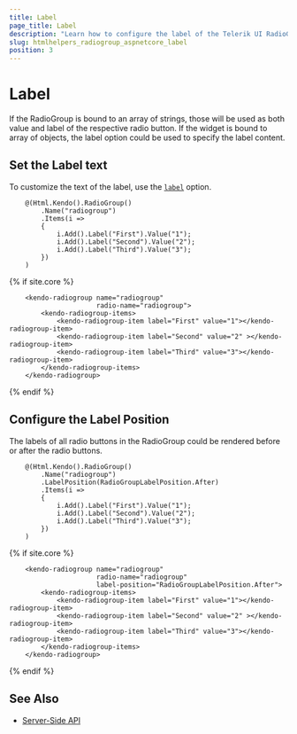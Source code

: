 ```yaml
---
title: Label
page_title: Label
description: "Learn how to configure the label of the Telerik UI RadioGroup for {{ site.framework }}."
slug: htmlhelpers_radiogroup_aspnetcore_label
position: 3
---
```


# Label

If the RadioGroup is bound to an array of strings, those will be used as both value and label of the respective radio button. If the widget is bound to array of objects, the label option could be used to specify the label content.

## Set the Label text

To customize the text of the label, use the [`label`](https://docs.telerik.com/kendo-ui/api/javascript/ui/radiogroup/configuration/items.label) option.

```HtmlHelper
    @(Html.Kendo().RadioGroup()
        .Name("radiogroup")
        .Items(i =>
        {
            i.Add().Label("First").Value("1");
            i.Add().Label("Second").Value("2");
            i.Add().Label("Third").Value("3");
        })
    )
```
{% if site.core %}
```TagHelper
    <kendo-radiogroup name="radiogroup"
                      radio-name="radiogroup">
        <kendo-radiogroup-items>
            <kendo-radiogroup-item label="First" value="1"></kendo-radiogroup-item>
            <kendo-radiogroup-item label="Second" value="2" ></kendo-radiogroup-item>
            <kendo-radiogroup-item label="Third" value="3"></kendo-radiogroup-item>
        </kendo-radiogroup-items>
    </kendo-radiogroup>
```
{% endif %}

## Configure the Label Position

The labels of all radio buttons in the RadioGroup could be rendered before or after the radio buttons.

```HtmlHelper
    @(Html.Kendo().RadioGroup()
        .Name("radiogroup")
        .LabelPosition(RadioGroupLabelPosition.After)
        .Items(i =>
        {
            i.Add().Label("First").Value("1");
            i.Add().Label("Second").Value("2");
            i.Add().Label("Third").Value("3");
        })
    )
```
{% if site.core %}
```TagHelper
    <kendo-radiogroup name="radiogroup"
                      radio-name="radiogroup"
                      label-position="RadioGroupLabelPosition.After">
        <kendo-radiogroup-items>
            <kendo-radiogroup-item label="First" value="1"></kendo-radiogroup-item>
            <kendo-radiogroup-item label="Second" value="2" ></kendo-radiogroup-item>
            <kendo-radiogroup-item label="Third" value="3"></kendo-radiogroup-item>
        </kendo-radiogroup-items>
    </kendo-radiogroup>
```
{% endif %}

## See Also

* [Server-Side API](/api/radiogroup)
